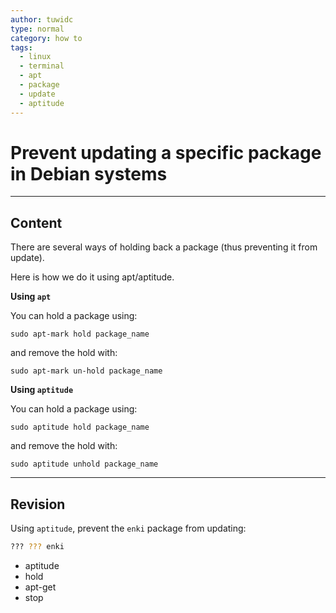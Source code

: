 ```yaml
---
author: tuwidc
type: normal
category: how to
tags:
  - linux
  - terminal
  - apt
  - package
  - update
  - aptitude
---
```


# Prevent updating a specific package in Debian systems


---

## Content

There are several ways of holding back a package (thus preventing it from update).

Here is how we do it using apt/aptitude.

**Using `apt`**

You can hold a package using:

```plain-text
sudo apt-mark hold package_name
```

and remove the hold with:

```plain-text
sudo apt-mark un-hold package_name
```

**Using `aptitude`**

You can hold a package using:

```plain-text
sudo aptitude hold package_name
```

and remove the hold with:

```plain-text
sudo aptitude unhold package_name
```


---

## Revision

Using `aptitude`, prevent the `enki` package from updating:

```bash
??? ??? enki
```

- aptitude
- hold
- apt-get
- stop
 
